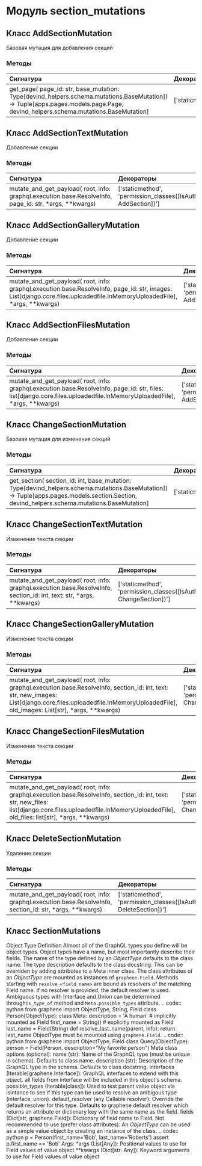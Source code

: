 # Модуль section_mutations



## Класс AddSectionMutation

Базовая мутация для добавления секций

### Методы

| Сигнатура                                                                                                                                                                          | Декораторы       | Описание |
| :--------------------------------------------------------------------------------------------------------------------------------------------------------------------------------- | :--------------- | :------- |
| get_page( page_id: str, base_mutation: Type[devind_helpers.schema.mutations.BaseMutation]) -&#62; Tuple[apps.pages.models.page.Page, devind_helpers.schema.mutations.BaseMutation] | ['staticmethod'] | -        |

## Класс AddSectionTextMutation

Добавление секции

### Методы

| Сигнатура                                                                                              | Декораторы                                                            | Описание |
| :----------------------------------------------------------------------------------------------------- | :-------------------------------------------------------------------- | :------- |
| mutate_and_get_payload( root, info: graphql.execution.base.ResolveInfo, page_id: str, *args, **kwargs) | ['staticmethod', 'permission_classes([IsAuthenticated, AddSection])'] | -        |

## Класс AddSectionGalleryMutation

Добавление секции

### Методы

| Сигнатура                                                                                                                                                                 | Декораторы                                                            | Описание |
| :------------------------------------------------------------------------------------------------------------------------------------------------------------------------ | :-------------------------------------------------------------------- | :------- |
| mutate_and_get_payload( root, info: graphql.execution.base.ResolveInfo, page_id: str, images: List[django.core.files.uploadedfile.InMemoryUploadedFile], *args, **kwargs) | ['staticmethod', 'permission_classes([IsAuthenticated, AddSection])'] | -        |

## Класс AddSectionFilesMutation

Добавление секции

### Методы

| Сигнатура                                                                                                                                                                | Декораторы                                                            | Описание |
| :----------------------------------------------------------------------------------------------------------------------------------------------------------------------- | :-------------------------------------------------------------------- | :------- |
| mutate_and_get_payload( root, info: graphql.execution.base.ResolveInfo, page_id: str, files: list[django.core.files.uploadedfile.InMemoryUploadedFile], *args, **kwargs) | ['staticmethod', 'permission_classes([IsAuthenticated, AddSection])'] | -        |

## Класс ChangeSectionMutation

Базовая мутация для изменения секций

### Методы

| Сигнатура                                                                                                                                                                                      | Декораторы       | Описание |
| :--------------------------------------------------------------------------------------------------------------------------------------------------------------------------------------------- | :--------------- | :------- |
| get_section( section_id: int, base_mutation: Type[devind_helpers.schema.mutations.BaseMutation]) -&#62; Tuple[apps.pages.models.section.Section, devind_helpers.schema.mutations.BaseMutation] | ['staticmethod'] | -        |

## Класс ChangeSectionTextMutation

Изменение текста секции

### Методы

| Сигнатура                                                                                                            | Декораторы                                                               | Описание |
| :------------------------------------------------------------------------------------------------------------------- | :----------------------------------------------------------------------- | :------- |
| mutate_and_get_payload( root, info: graphql.execution.base.ResolveInfo, section_id: int, text: str, *args, **kwargs) | ['staticmethod', 'permission_classes([IsAuthenticated, ChangeSection])'] | -        |

## Класс ChangeSectionGalleryMutation

Изменение текста секции

### Методы

| Сигнатура                                                                                                                                                                                                          | Декораторы                                                               | Описание |
| :----------------------------------------------------------------------------------------------------------------------------------------------------------------------------------------------------------------- | :----------------------------------------------------------------------- | :------- |
| mutate_and_get_payload( root, info: graphql.execution.base.ResolveInfo, section_id: int, text: str, new_images: List[django.core.files.uploadedfile.InMemoryUploadedFile], old_images: List[str], *args, **kwargs) | ['staticmethod', 'permission_classes([IsAuthenticated, ChangeSection])'] | -        |

## Класс ChangeSectionFilesMutation

Изменение текста секции

### Методы

| Сигнатура                                                                                                                                                                                                        | Декораторы                                                               | Описание |
| :--------------------------------------------------------------------------------------------------------------------------------------------------------------------------------------------------------------- | :----------------------------------------------------------------------- | :------- |
| mutate_and_get_payload( root, info: graphql.execution.base.ResolveInfo, section_id: int, text: str, new_files: list[django.core.files.uploadedfile.InMemoryUploadedFile], old_files: list[str], *args, **kwargs) | ['staticmethod', 'permission_classes([IsAuthenticated, ChangeSection])'] | -        |

## Класс DeleteSectionMutation

Удаление секции

### Методы

| Сигнатура                                                                                                 | Декораторы                                                               | Описание |
| :-------------------------------------------------------------------------------------------------------- | :----------------------------------------------------------------------- | :------- |
| mutate_and_get_payload( root, info: graphql.execution.base.ResolveInfo, section_id: str, *args, **kwargs) | ['staticmethod', 'permission_classes([IsAuthenticated, DeleteSection])'] | -        |

## Класс SectionMutations

Object Type Definition Almost all of the GraphQL types you define will be object types. Object types have a name, but most importantly describe their fields. The name of the type defined by an _ObjectType_ defaults to the class name. The type description defaults to the class docstring. This can be overriden by adding attributes to a Meta inner class. The class attributes of an _ObjectType_ are mounted as instances of ``graphene.Field``. Methods starting with ``resolve_<field_name>`` are bound as resolvers of the matching Field name. If no resolver is provided, the default resolver is used. Ambiguous types with Interface and Union can be determined through``is_type_of`` method and ``Meta.possible_types`` attribute. .. code:: python from graphene import ObjectType, String, Field class Person(ObjectType): class Meta: description = 'A human' # implicitly mounted as Field first_name = String() # explicitly mounted as Field last_name = Field(String) def resolve_last_name(parent, info): return last_name ObjectType must be mounted using ``graphene.Field``. .. code:: python from graphene import ObjectType, Field class Query(ObjectType): person = Field(Person, description="My favorite person") Meta class options (optional): name (str): Name of the GraphQL type (must be unique in schema). Defaults to class name. description (str): Description of the GraphQL type in the schema. Defaults to class docstring. interfaces (Iterable[graphene.Interface]): GraphQL interfaces to extend with this object. all fields from interface will be included in this object's schema. possible_types (Iterable[class]): Used to test parent value object via isintance to see if this type can be used to resolve an ambigous type (interface, union). default_resolver (any Callable resolver): Override the default resolver for this type. Defaults to graphene default resolver which returns an attribute or dictionary key with the same name as the field. fields (Dict[str, graphene.Field]): Dictionary of field name to Field. Not recommended to use (prefer class attributes). An _ObjectType_ can be used as a simple value object by creating an instance of the class. .. code:: python p = Person(first_name='Bob', last_name='Roberts') assert p.first_name == 'Bob' Args: *args (List[Any]): Positional values to use for Field values of value object **kwargs (Dict[str: Any]): Keyword arguments to use for Field values of value object